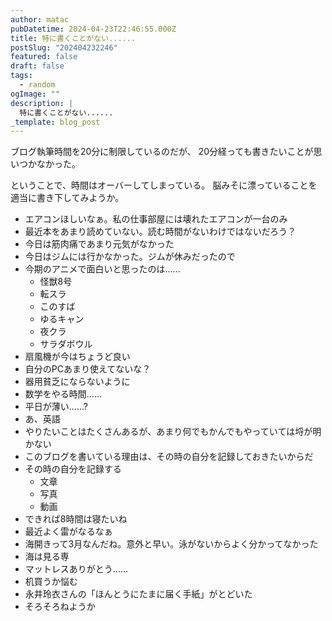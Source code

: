 ```yaml
---
author: matac
pubDatetime: 2024-04-23T22:46:55.000Z
title: 特に書くことがない......
postSlug: "202404232246"
featured: false
draft: false
tags:
  - random
ogImage: ""
description: |
  特に書くことがない......
_template: blog_post
---
```


ブログ執筆時間を20分に制限しているのだが、
20分経っても書きたいことが思いつかなかった。

ということで、時間はオーバーしてしまっている。
脳みそに漂っていることを適当に書き下してみようか。

- エアコンほしいなぁ。私の仕事部屋には壊れたエアコンが一台のみ
- 最近本をあまり読めていない。読む時間がないわけではないだろう？
- 今日は筋肉痛であまり元気がなかった
- 今日はジムには行かなかった。ジムが休みだったので
- 今期のアニメで面白いと思ったのは......
  - 怪獣8号
  - 転スラ
  - このすば
  - ゆるキャン
  - 夜クラ
  - サラダボウル
- 扇風機が今はちょうど良い
- 自分のPCあまり使えてないな？
- 器用貧乏にならないように
- 数学をやる時間......
- 平日が薄い......?
- あ、英語
- やりたいことはたくさんあるが、あまり何でもかんでもやっていては埒が明かない
- このブログを書いている理由は、その時の自分を記録しておきたいからだ
- その時の自分を記録する
  - 文章
  - 写真
  - 動画
- できれば8時間は寝たいね
- 最近よく雷がなるなぁ
- 海開きって3月なんだね。意外と早い。泳がないからよく分かってなかった
- 海は見る専
- マットレスありがとう......
- 机買うか悩む
- 永井玲衣さんの「ほんとうにたまに届く手紙」がとどいた
- そろそろねようか
